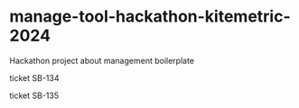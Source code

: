 # manage-tool-hackathon-kitemetric-2024

Hackathon project about management boilerplate

ticket SB-134

ticket SB-135
